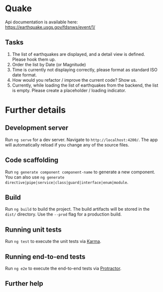 # Quake

Api documentation is available here: https://earthquake.usgs.gov/fdsnws/event/1/

## Tasks

1. The list of earthquakes are displayed, and a detail view is defined. Please hook them up.
2. Order the list by Date (or Magnitude)
3. Time is currently not displaying correctly, please format as standard ISO date format. 
4. How would you refactor / improve the current code? Show us.
5. Currently, while loading the list of earthquakes from the backend, the list is empty. Please create a placeholder / loading indicator.

# Further details

## Development server

Run `ng serve` for a dev server. Navigate to `http://localhost:4200/`. The app will automatically reload if you change any of the source files.

## Code scaffolding

Run `ng generate component component-name` to generate a new component. You can also use `ng generate directive|pipe|service|class|guard|interface|enum|module`.

## Build

Run `ng build` to build the project. The build artifacts will be stored in the `dist/` directory. Use the `--prod` flag for a production build.

## Running unit tests

Run `ng test` to execute the unit tests via [Karma](https://karma-runner.github.io).

## Running end-to-end tests

Run `ng e2e` to execute the end-to-end tests via [Protractor](http://www.protractortest.org/).

## Further help

